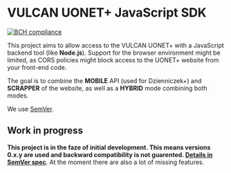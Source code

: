 # VULCAN UONET+ JavaScript SDK

[![BCH compliance](https://bettercodehub.com/edge/badge/wulkanowy/sdk-node?branch=master)](https://bettercodehub.com/)

This project aims to allow access to the VULCAN UONET+ with a JavaScript backend tool (like **Node.js**). Support for the browser environment might be limited, as CORS policies might block access to the UONET+ website from your front-end code.

The goal is to combine the **MOBILE** API (used for Dzienniczek+) and **SCRAPPER** of the website, as well as a **HYBRID** mode combining both modes.

We use [SemVer](https://semver.org/).

## Work in progress
**This project is in the faze of initial development. This means versions 0.x.y are used and backward compatibility is not guarented. [Details in SemVer spec](https://semver.org/#spec-item-4)**. At the moment there are also a lot of missing features.
